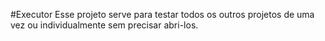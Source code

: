 #Executor
Esse projeto serve para testar todos os outros projetos de uma vez ou individualmente sem precisar abri-los.